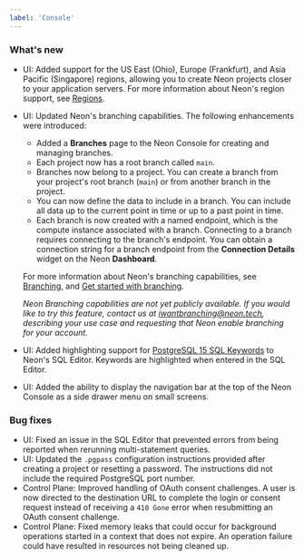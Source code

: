 ```yaml
---
label: 'Console'
---
```


### What's new

- UI: Added support for the US East (Ohio), Europe (Frankfurt), and Asia Pacific (Singapore) regions, allowing you to create Neon projects closer to your application servers. For more information about Neon's region support, see [Regions](https://neon.tech/docs/conceptual-guides/regions/).
- UI: Updated Neon's branching capabilities. The following enhancements were introduced:
  - Added a **Branches** page to the Neon Console for creating and managing branches.
  - Each project now has a root branch called `main`.
  - Branches now belong to a project. You can create a branch from your project's root branch (`main`) or from another branch in the project.
  - You can now define the data to include in a branch. You can include all data up to the current point in time or up to a past point in time.
  - Each branch is now created with a named endpoint, which is the compute instance associated with a branch. Connecting to a branch requires connecting to the branch's endpoint. You can obtain a connection string for a branch endpoint from the **Connection Details** widget on the Neon **Dashboard**.

  For more information about Neon's branching capabilities, see [Branching](https://neon.tech/docs/conceptual-guides/branching/), and [Get started with branching](https://neon.tech/docs/get-started-with-neon/get-started-branching/).

  _Neon Branching capabilities are not yet publicly available. If you would like to try this feature, contact us at  [iwantbranching@neon.tech](mailto:iwantbranching@neon.tech), describing your use case and requesting that Neon enable branching for your account._

- UI: Added highlighting support for [PostgreSQL 15 SQL Keywords](https://www.postgresql.org/docs/15/sql-keywords-appendix.html) to Neon's SQL Editor. Keywords are highlighted when entered in the SQL Editor.
- UI: Added the ability to display the navigation bar at the top of the Neon Console as a side drawer menu on small screens.

### Bug fixes

- UI: Fixed an issue in the SQL Editor that prevented errors from being reported when rerunning multi-statement queries.
- UI: Updated the `.pgpass` configuration instructions provided after creating a project or resetting a password. The instructions did not include the required PostgreSQL port number.
- Control Plane: Improved handling of OAuth consent challenges. A user is now directed to the destination URL to complete the login or consent request instead of receiving a `410 Gone` error when resubmitting an OAuth consent challenge.
- Control Plane: Fixed memory leaks that could occur for background operations started in a context that does not expire. An operation failure could have resulted in resources not being cleaned up.
